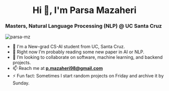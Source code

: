 <h1 align="center">Hi 👋, I'm Parsa Mazaheri</h1>

<h3>Masters, Natural Language Processing (NLP) @ UC Santa Cruz</h2>

<p align="left"> 
  <img src="https://komarev.com/ghpvc/?username=parsa-mz&label=Profile%20views&color=0e75b6&style=flat" alt="parsa-mz" /> 
</p>

- 🔭 I'm a New-grad CS-AI student from UC, Santa Cruz. 
- 🌱 Right now I’m probably reading some new paper in AI or NLP. 
- 👯 I’m looking to collaborate on software, machine learning, and backend projects.
- 📫 Reach me at **p.mazaheri98@gmail.com**
- ⚡ Fun fact: Sometimes I start random projects on Friday and archive it by Sunday.
  
<!--
<img align="left" width="45%" src="https://github-readme-stats.vercel.app/api?username=parsa-mz&show_icons=true&theme=radical" />

<img align="left" width="40%" src="https://github-readme-stats.vercel.app/api/top-langs/?username=parsa-mz&theme=radical" />
-->


<!--
Here are some ideas to get you started:

- 🔭 I’m currently working on ...
- 🌱 I’m currently learning ...
- 👯 I’m looking to collaborate on ...
- 🤔 I’m looking for help with ...
- 💬 Ask me about ...
- 📫 How to reach me: ...
- 😄 Pronouns: ...
- ⚡ Fun fact: ...
-->

